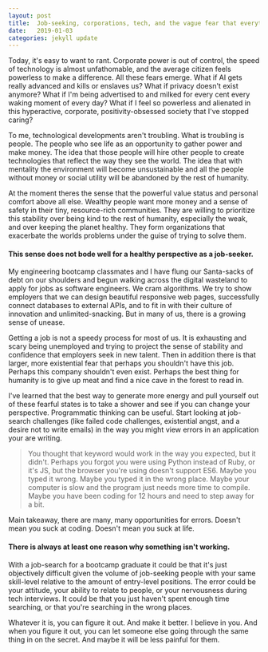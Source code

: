 ```yaml
---
layout: post
title:  Job-seeking, corporations, tech, and the vague fear that everything is bad
date:   2019-01-03
categories: jekyll update
---
```

 Today, it's easy to want to rant. Corporate power is out of control, the speed of technology is almost unfathomable, and the average citizen feels powerless to make a difference. All these fears emerge. What if AI gets really advanced and kills or enslaves us? What if privacy doesn't exist anymore? What if I'm being advertised to and milked for every cent every waking moment of every day? What if I feel so powerless and alienated in this hyperactive, corporate, positivity-obsessed society that I've stopped caring?

 To me, technological developments aren't troubling. What is troubling is people. The people who see life as an opportunity to gather power and make money. The idea that those people will hire other people to create technologies that reflect the way they see the world. The idea that with mentality the environment will become unsustainable and all the people without money or social utility will be abandoned by the rest of humanity.

 At the moment theres the sense that the powerful value status and personal comfort above all else. Wealthy people want more money and a sense of safety in their tiny, resource-rich communities. They are willing to prioritize this stability over being kind to the rest of humanity, especially the weak, and over keeping the planet healthy. They form organizations that exacerbate the worlds problems under the guise of trying to solve them.

 #### This sense does not bode well for a healthy perspective as a job-seeker.

 My engineering bootcamp classmates and I have flung our Santa-sacks of debt on our shoulders and begun walking across the digital wasteland to apply for jobs as software engineers. We cram algorithms. We try to show employers that we can design beautiful responsive web pages, successfully connect databases to external APIs, and to fit in with their culture of innovation and unlimited-snacking. But in many of us, there is a growing sense of unease.

 Getting a job is not a speedy process for most of us. It is exhausting and scary being unemployed and trying to project the sense of stability and confidence that employers seek in new talent. Then in addition there is that larger, more existential fear that perhaps you shouldn't have this job. Perhaps this company shouldn't even exist. Perhaps the best thing for humanity is to give up meat and find a nice cave in the forest to read in.

 I've learned that the best way to generate more energy and pull yourself out of these fearful states is to take a shower and see if you can change your perspective. Programmatic thinking can be useful. Start looking at job-search challenges (like failed code challenges, existential angst, and a desire not to write emails) in the way you might view errors in an application your are writing.

>You thought that keyword would work in the way you expected, but it didn't. Perhaps you forgot you were using Python instead of Ruby, or it's JS, but the browser you're using doesn't support ES6. Maybe you typed it wrong. Maybe you typed it in the wrong place. Maybe your computer is slow and the program just needs more time to compile. Maybe you have been coding for 12 hours and need to step away for a bit. 
 
 Main takeaway, there are many, many opportunities for errors. Doesn't mean you suck at coding. Doesn't mean you suck at life.

#### There is always at least one reason why something isn't working. 

With a job-search for a bootcamp graduate it could be that it's just objectively difficult given the volume of job-seeking people with your same skill-level relative to the amount of entry-level positions. The error could be your attitude, your ability to relate to people, or your nervousness during tech interviews. It could be that you just haven't spent enough time searching, or that you're searching in the wrong places.

 Whatever it is, you can figure it out. And make it better. I believe in you. And when you figure it out, you can let someone else going through the same thing in on the secret. And maybe it will be less painful for them.    
